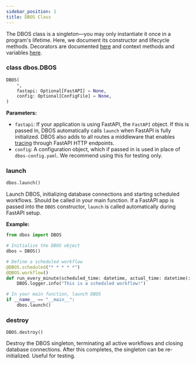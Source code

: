 ```yaml
---
sidebar_position: 1
title: DBOS Class
---
```


The DBOS class is a singleton&mdash;you may only instantiate it once in a program's lifetime.
Here, we document its constructor and lifecycle methods.
Decorators are documented [here](./decorators.md) and context methods and variables [here](./contexts.md).

### class dbos.DBOS

```python
DBOS(
    *,
    fastapi: Optional[FastAPI] = None,
    config: Optional[ConfigFile] = None,
)
```

**Parameters:**
- `fastapi`: If your application is using FastAPI, the `FastAPI` object. If this is passed in, DBOS automatically calls `launch` when FastAPI is fully initialized. DBOS also adds to all routes a middleware that enables [tracing](../tutorials/logging-and-tracing.md#tracing) through FastAPI HTTP endpoints.
- `config`: A configuration object, which if passed in is used in place of `dbos-config.yaml`. We recommend using this for testing only.


### launch

```python
dbos.launch()
```

Launch DBOS, initializing database connections and starting scheduled workflows.
Should be called in your main function.
If a FastAPI app is passed into the `DBOS` constructor, `launch` is called automatically during FastAPI setup.

**Example:**
```python
from dbos import DBOS

# Initialize the DBOS object
dbos = DBOS()

# Define a scheduled workflow
@DBOS.scheduled("* * * * *")
@DBOS.workflow()
def run_every_minute(scheduled_time: datetime, actual_time: datetime):
    DBOS.logger.info("This is a scheduled workflow!")

# In your main function, launch DBOS
if __name__ == "__main__":
    dbos.launch()
```

### destroy

```
DBOS.destroy()
```

Destroy the DBOS singleton, terminating all active workflows and closing database connections.
After this completes, the singleton can be re-initialized.
Useful for testing.